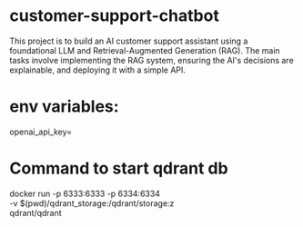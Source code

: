 # customer-support-chatbot
This project is to build an AI customer support assistant using a foundational LLM and Retrieval-Augmented Generation (RAG). The main tasks involve implementing the RAG system, ensuring the AI's decisions are explainable, and deploying it with a simple API.

# env variables:
openai_api_key=

# Command to start qdrant db
docker run -p 6333:6333 -p 6334:6334 \
    -v $(pwd)/qdrant_storage:/qdrant/storage:z \
    qdrant/qdrant